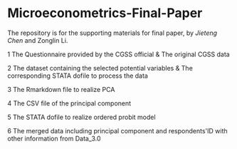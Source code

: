 # Microeconometrics-Final-Paper
The repository is for the supporting materials for final paper, by *Jieteng Chen* and Zonglin Li.

1 The Questionnaire provided by the CGSS official & The original CGSS data

2 The dataset containing the selected potential variables & The corresponding STATA dofile to process the data

3 The Rmarkdown file to realize PCA

4 The CSV file of the principal component

5 The STATA dofile to realize ordered probit model

6 The merged data including principal component and respondents'ID with other information from Data_3.0

